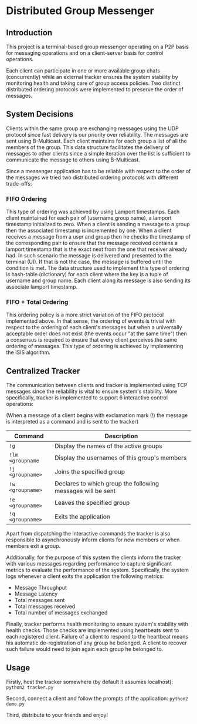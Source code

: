 # Distributed Group Messenger

## Introduction
This project is a terminal-based group messenger operating on a P2P basis for messaging operations and on a client-server basis for control operations. 

Each client can participate in one or more available group chats (concurrently) while an external tracker ensures the system stability by monitoring health and taking care of group access policies. Two distinct distributed ordering protocols were implemented to preserve the order of messages.

## System Decisions
Clients within the same group are exchanging messages using the UDP protocol since fast delivery is our priority over reliability. The messages are sent using B-Multicast. Each client maintains for each group a list of all the members of the group. This data structure facilitates the delivery of messages to other clients since a simple iteration over the list is sufficient to communicate the message to others using B-Multicast.

Since a messenger application has to be reliable with respect to the order of the messages we tried two distributed ordering protocols with different trade-offs:
### FIFO Ordering
This type of ordering was achieved by using Lamport timestamps. Each client maintained for each pair of (username,group name), a lamport timestamp initialized to zero. When a client is sending a message to a group then the associated timestamp is incremented by one. When a client receives a message from a user and group then he checks the timestamp of the corresponding pair to ensure that the message received contains a lamport timestamp that is the exact next from the one that receiver already had. In such scenario the message is delivered and presented to the terminal (UI). If that is not the case, the message is buffered until the condition is met.
The data structure used to implement this type of ordering is hash-table (dictionary) for each client where the key is a tuple of username and group name. Each client along its message is also sending its associate lamport timestamp.

### FIFO + Total Ordering
This ordering policy is a more strict variation of the FIFO protocol implemented above. In that sense, the ordering of events is trivial with respect to the ordering of each client's messages but when a universally acceptable order does not exist (the events occur "at the same time") then a consensus is required to ensure that every client perceives the same ordering of messages. This type of ordering is achieved by implementing the ISIS algorithm.


## Centralized Tracker
The communication between clients and tracker is implemented using TCP messages since the reliability is vital to ensure system's stability. More specifically, tracker is implemented to support 6 interactive control operations:

(When a message of a client begins with exclamation mark (!) the message is interpreted as a command and is sent to the tracker)


|Command              |     Description          | 
|----------------|-------------------------------|
|`!g`		  |Display the names of the active groups          |
|`!lm <groupname` |Display the usernames of this group's members          |
|`!j <groupname>` |Joins the specified group      |
|`!w <groupname>` |Declares to which group the following messages will be sent	|
|`!e <groupname>` |Leaves the specified group |
|`!q <groupname>` |Exits the application|

Apart from dispatching the interactive commands the tracker is also responsible to asynchronously inform clients for new members or when members exit a group.

Additionally, for the purpose of this system the clients inform the tracker with various messages regarding performance to capture significant metrics to evaluate the performance of the system.
Specifically, the system logs whenever a client exits the application the following metrics:
*  Message Throughput
*  Message Latency
*  Total messages sent
*  Total messages received
*  Total number of messages exchanged


Finally, tracker performs health monitoring to  ensure system's stability with health checks. Those checks are implemented using heartbeats sent to each registered client. Failure of a client to respond to the heartbeat means his automatic de-registration of any group he belonged. A client to recover such failure would need to join again each group he belonged to.

## Usage
Firstly, host the tracker somewhere (by default it assumes localhost):
`python2 tracker.py`

Second, connect a client and follow the prompts of the application:
`python2 demo.py`

Third, distribute to your friends and enjoy!
